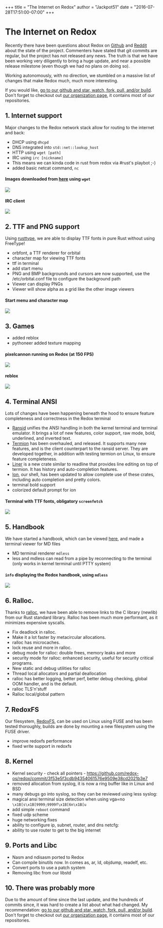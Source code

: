+++
title = "The Internet on Redox"
author = "Jackpot51"
date = "2016-07-28T17:51:00-07:00"
+++

# The Internet on Redox

Recently there have been questions about Redox on [Github](https://github.com/redox-os/redox/issues/675) and [Reddit](https://www.reddit.com/r/Redox/comments/4t93qg/is_redox_oficially_dead/) about the state of the project. Commenters have stated that git commits are regular, but the project has not released any news. The truth is that we have been working very diligently to bring a huge update, and near a possible release milestone (even though we had no plans on doing so).

Working autonomously, with no direction, we stumbled on a massive list of changes that make Redox much, much more interesting.

If you would like, [go to our github and star, watch, fork, pull, and/or build](https://github.com/redox-os/redox). Don't forget to checkout out [our organization page](https://github.com/redox-os), it contains most of our repositories.

## 1. Internet support
Major changes to the Redox network stack allow for routing to the internet and back:
- DHCP using `dhcpd`
- DNS integrated into `std::net::lookup_host`
- HTTP using `wget [path]`
- IRC using `irc [nickname]`
 - This means we can kinda code in rust from redox via #rust's playbot ;-)
- added basic netcat command, `nc`

#### Images downloaded from [here](http://static.redox-os.org) using `wget`
<img class="img-responsive" src="https://chat.redox-os.org/api/v3/public/files/get/zoa4meoqjbbcdju9ghd7745phe/aduzjsjphirwtj6togzspotzko/6izutbttt3fhmqxrbihouu6i1c/umrx67rhwifrirabmjznweozaa/works.png?d=%7B%22filename%22%3A%22umrx67rhwifrirabmjznweozaa%2Fworks.png%22%7D&h=%242a%2410%24Qo9E5tp5RaJFUrLdB3jweedFDlroJTjs4KoK16DdkKRL1unXEX0Ke"/>

#### IRC client
<img class="img-responsive" src="http://i.imgur.com/98vCnlu.png"/>

## 2. TTF and PNG support
Using [rusttype](https://github.com/dylanede/rusttype), we are able to display TTF fonts in pure Rust without using FreeType!
- orbfont, a TTF renderer for orbital
- character map for viewing TTF fonts
- ttf in terminal
- add start menu
- PNG and BMP backgrounds and cursors are now supported, use the /etc/orbital.conf file to configure the background path
- Viewer can display PNGs
- Viewer will show alpha as a grid like the other image viewers

#### Start menu and character map
<img class="img-responsive" src="http://i.imgur.com/E28ATd4.png"/>

## 3. Games
- added reblox
- pythoneer added texture mapping

#### pixelcannon running on Redox (at 150 FPS)

<img class="img-responsive" src="https://camo.githubusercontent.com/50f9b4f7be76c453538b0e03fa89220a853bafe0/687474703a2f2f692e696d6775722e636f6d2f734d776b6f6d632e676966"/>

#### reblox
<img class="img-responsive" src="https://chat.redox-os.org/api/v3/public/files/get/zoa4meoqjbbcdju9ghd7745phe/aduzjsjphirwtj6togzspotzko/6izutbttt3fhmqxrbihouu6i1c/3rj6xzmmeidpfe51r3hmubyjey/reblox.png?d=%7B%22filename%22%3A%223rj6xzmmeidpfe51r3hmubyjey%2Freblox.png%22%7D&h=%242a%2410%24YAFV%2FpZ.rQ0355RxnHVKhu3DjK7bBjQBVao3m1Bedxy847PeR4aX2"/>

## 4. Terminal ANSI
Lots of changes have been happening beneath the hood to ensure feature completeness and correctness in the Redox terminal
- [Ransid](https://github.com/redox-os/ransid) unifies the ANSI handling in both the kernel terminal and terminal emulator. It brings a lot of new features, color support, raw mode, bold, underlined, and inverted text.
- [Termion](https://github.com/ticki/termion) has been overhauled, and released. It supports many new features, and is the client counterpart to the ransid server. They are developed together, in addition with testing termion on Linux, to ensure feature completeness.
- [Liner](https://github.com/movingtomars/liner) is a new crate similar to readline that provides line editing on top of termion. It has history and auto-completion features.
- [Ion](https://github.com/redox-os/ion), our shell, has been updated to allow complete use of these crates, including auto completion and pretty colors.
- terminal bold support
- colorized default prompt for ion

#### Terminal with TTF fonts, obligatory `screenfetch`
<img class="img-responsive" src="http://i.imgur.com/YDCSuiz.png"/>

## 5. Handbook
We have started a handbook, which can be viewed [here](https://github.com/redox-os/handbook/blob/master/index.md), and made a terminal viewer for MD files

- MD terminal renderer `mdless`
- less and mdless can read from a pipe by reconnecting to the terminal (only works in kernel terminal until PTTY system)

#### `info` displaying the Redox handbook, using `mdless`
<img class="img-responsive" src="http://i.imgur.com/beTS2Dz.png"/>

## 6. Ralloc.
Thanks to [ralloc](https://github.com/redox-os/ralloc), we have been able to remove links to the C library (newlib) from our Rust standard library. Ralloc has been much more performant, as it minimizes expensive syscalls.
 - Fix deadlock in ralloc.
 - Make it a lot faster by metacircular allocations.
 - ralloc has microcaches.
 - lock reuse and more in ralloc.
 - debug mode for ralloc: double frees, memory leaks and more
 - security mode for ralloc: enhanced security, useful for security critical programs.
 - New static and debug utilities for ralloc
 - Thread local allocators and partial deallocation
 - ralloc has better logging, better perf, better debug checking, global OOM handler, and is the default.
 - ralloc TLS'n'stuff
 - Ralloc local/global pattern

## 7. RedoxFS
Our filesystem, [RedoxFS](https://github.com/redox-os/redoxfs), can be used on Linux using FUSE and has been tested thoroughly, builds are done by mounting a new filesystem using the FUSE driver.
- improve redoxfs performance
- fixed write support in redoxfs

## 8. Kernel
- Kernel security - check all pointers - https://github.com/redox-os/redox/commit/3f53e5f3cdb94354061576e9509e38cd2021b3e7
- removed allocation from syslog, it is now a ring buffer like in Linux and BSD
- many debugs go into syslog, so they can be reviewed using less syslog:
- magical ansi terminal size detection when using vga=no `\x1B[s\x1B[9999;9999f\x1B[6n\x1B[u`
- add simple `reboot` command
- fixed udp scheme
- huge networking fixes
- ability to configure ip, subnet, router, and dns netcfg:
- ability to use router to get to the big internet

## 9. Ports and Libc
- Nasm and ndisasm ported to Redox
- Can compile binutils now. In comes as, ar, ld, objdump, readelf, etc.
- Convert ports to use a patch system
- Removing libc from our libstd

## 10. There was probably more
Due to the amount of time since the last update, and the hundreds of commits since, it was hard to create a list about what had changed. My recommendation: [go to our github and star, watch, fork, pull, and/or build](https://github.com/redox-os/redox). Don't forget to checkout out [our organization page](https://github.com/redox-os), it contains most of our repositories.
